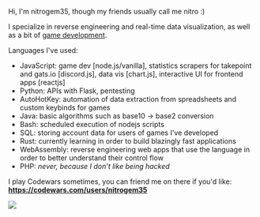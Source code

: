 Hi, I'm nitrogem35, though my friends usually call me nitro :)

I specialize in reverse engineering and real-time data visualization, as well as a bit of [game development](https://discord.gg/usNUSZAXGc).

Languages I've used:
- JavaScript: game dev [node.js/vanilla], statistics scrapers for takepoint and gats.io [discord.js], data vis [chart.js], interactive UI for frontend apps [reactjs]
- Python: APIs with Flask, pentesting
- AutoHotKey: automation of data extraction from spreadsheets and custom keybinds for games
- Java: basic algorithms such as base10 -> base2 conversion
- Bash: scheduled execution of nodejs scripts
- SQL: storing account data for users of games I've developed
- Rust: currently learning in order to build blazingly fast applications
- WebAssembly: reverse engineering web apps that use the language in order to better understand their control flow
- PHP: *never, because I don't like being hacked*

I play Codewars sometimes, you can friend me on there if you'd like: **https://codewars.com/users/nitrogem35**

<img src="https://www.codewars.com/users/nitrogem35/badges/large">
